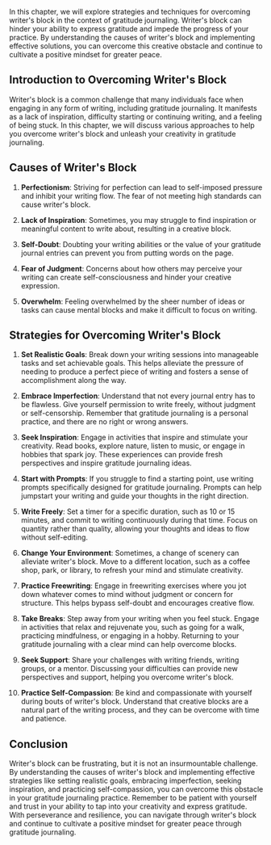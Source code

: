 
In this chapter, we will explore strategies and techniques for overcoming writer's block in the context of gratitude journaling. Writer's block can hinder your ability to express gratitude and impede the progress of your practice. By understanding the causes of writer's block and implementing effective solutions, you can overcome this creative obstacle and continue to cultivate a positive mindset for greater peace.

Introduction to Overcoming Writer's Block
-----------------------------------------

Writer's block is a common challenge that many individuals face when engaging in any form of writing, including gratitude journaling. It manifests as a lack of inspiration, difficulty starting or continuing writing, and a feeling of being stuck. In this chapter, we will discuss various approaches to help you overcome writer's block and unleash your creativity in gratitude journaling.

Causes of Writer's Block
------------------------

1. **Perfectionism**: Striving for perfection can lead to self-imposed pressure and inhibit your writing flow. The fear of not meeting high standards can cause writer's block.

2. **Lack of Inspiration**: Sometimes, you may struggle to find inspiration or meaningful content to write about, resulting in a creative block.

3. **Self-Doubt**: Doubting your writing abilities or the value of your gratitude journal entries can prevent you from putting words on the page.

4. **Fear of Judgment**: Concerns about how others may perceive your writing can create self-consciousness and hinder your creative expression.

5. **Overwhelm**: Feeling overwhelmed by the sheer number of ideas or tasks can cause mental blocks and make it difficult to focus on writing.

Strategies for Overcoming Writer's Block
----------------------------------------

1. **Set Realistic Goals**: Break down your writing sessions into manageable tasks and set achievable goals. This helps alleviate the pressure of needing to produce a perfect piece of writing and fosters a sense of accomplishment along the way.

2. **Embrace Imperfection**: Understand that not every journal entry has to be flawless. Give yourself permission to write freely, without judgment or self-censorship. Remember that gratitude journaling is a personal practice, and there are no right or wrong answers.

3. **Seek Inspiration**: Engage in activities that inspire and stimulate your creativity. Read books, explore nature, listen to music, or engage in hobbies that spark joy. These experiences can provide fresh perspectives and inspire gratitude journaling ideas.

4. **Start with Prompts**: If you struggle to find a starting point, use writing prompts specifically designed for gratitude journaling. Prompts can help jumpstart your writing and guide your thoughts in the right direction.

5. **Write Freely**: Set a timer for a specific duration, such as 10 or 15 minutes, and commit to writing continuously during that time. Focus on quantity rather than quality, allowing your thoughts and ideas to flow without self-editing.

6. **Change Your Environment**: Sometimes, a change of scenery can alleviate writer's block. Move to a different location, such as a coffee shop, park, or library, to refresh your mind and stimulate creativity.

7. **Practice Freewriting**: Engage in freewriting exercises where you jot down whatever comes to mind without judgment or concern for structure. This helps bypass self-doubt and encourages creative flow.

8. **Take Breaks**: Step away from your writing when you feel stuck. Engage in activities that relax and rejuvenate you, such as going for a walk, practicing mindfulness, or engaging in a hobby. Returning to your gratitude journaling with a clear mind can help overcome blocks.

9. **Seek Support**: Share your challenges with writing friends, writing groups, or a mentor. Discussing your difficulties can provide new perspectives and support, helping you overcome writer's block.

10. **Practice Self-Compassion**: Be kind and compassionate with yourself during bouts of writer's block. Understand that creative blocks are a natural part of the writing process, and they can be overcome with time and patience.

Conclusion
----------

Writer's block can be frustrating, but it is not an insurmountable challenge. By understanding the causes of writer's block and implementing effective strategies like setting realistic goals, embracing imperfection, seeking inspiration, and practicing self-compassion, you can overcome this obstacle in your gratitude journaling practice. Remember to be patient with yourself and trust in your ability to tap into your creativity and express gratitude. With perseverance and resilience, you can navigate through writer's block and continue to cultivate a positive mindset for greater peace through gratitude journaling.
